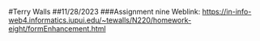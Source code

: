 #Terry Walls
##11/28/2023
###Assignment nine
Weblink: https://in-info-web4.informatics.iupui.edu/~tewalls/N220/homework-eight/formEnhancement.html